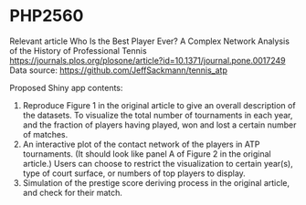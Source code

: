 # PHP2560
Relevant article
Who Is the Best Player Ever? A Complex Network Analysis of the History of Professional Tennis
https://journals.plos.org/plosone/article?id=10.1371/journal.pone.0017249
Data source: https://github.com/JeffSackmann/tennis_atp

Proposed Shiny app contents:
1. Reproduce Figure 1 in the original article to give an overall description of the datasets. To visualize the total number of tournaments in each year, and the fraction of players having played, won and lost a certain number of matches.
2. An interactive plot of the contact network of the players in ATP tournaments. (It should look like panel A of Figure 2 in the original article.) Users can choose to restrict the visualization to certain year(s), type of court surface, or numbers of top players to display.
3. Simulation of the prestige score deriving process in the original article, and check for their match. 
